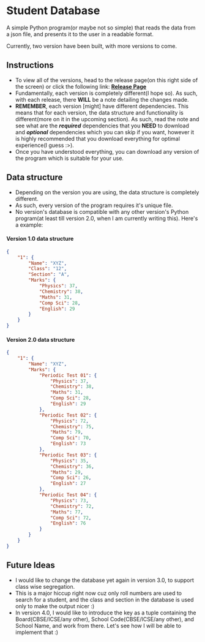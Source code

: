 # Student Database

A simple Python program(or maybe not so simple) that reads the data from a json file, and presents it to the user in a readable format.

Currently, two version have been built, with more versions to come.


## Instructions

- To view all of the versions, head to the release page(on this right side of the screen) or click the following link: [**Release Page**](https://github.com/BulkTornado/Student-Database/releases)
- Fundamentally, each version is completely different(I hope so). As such, with each release, there **WILL** be a note detailing the changes made.
- **REMEMBER**, each version [might] have different dependencies. This means that for each version, the data structure and functionality is different(more on it in the upcoming section). As such, read the note and see what are the **_required_** dependencies that you **NEED** to download and **_optional_** dependencies which you can skip if you want, however it is highly recommended that you download everything for optimal experience(I guess :>).
- Once you have understood everything, you can download any version of the program which is suitable for your use.

## Data structure

- Depending on the version you are using, the data structure is completely different.
- As such, every version of the program requires it's unique file.
- No version's database is compatible with any other version's Python program(at least till version 2.0, when I am currently writing this).
Here's a example:
#### Version 1.0 data structure
```json
{
    "1": {
        "Name": "XYZ",
        "Class": "12",
        "Section": "A",
        "Marks": {
            "Physics": 37,
            "Chemistry": 38,
            "Maths": 31,
            "Comp Sci": 28,
            "English": 29
        }
    }
}
```
#### Version 2.0 data structure
```json
{
    "1": {
        "Name": "XYZ",
        "Marks": {
            "Periodic Test 01": {
                "Physics": 37,
                "Chemistry": 38,
                "Maths": 31,
                "Comp Sci": 28,
                "English": 29
            },
            "Periodic Test 02": {
                "Physics": 72,
                "Chemistry": 75,
                "Maths": 79,
                "Comp Sci": 70,
                "English": 73
            },
            "Periodic Test 03": {
                "Physics": 35,
                "Chemistry": 36,
                "Maths": 29,
                "Comp Sci": 26,
                "English": 27
            },
            "Periodic Test 04": {
                "Physics": 73,
                "Chemistry": 72,
                "Maths": 77,
                "Comp Sci": 72,
                "English": 76
            }
        }
    }
}
```

## Future Ideas

- I would like to change the database yet again in version 3.0, to support class wise segregation.
- This is a major hiccup right now cuz only roll numbers are used to search for a student, and the class and section in the database is used only to make the output nicer :)
- In version 4.0, I would like to introduce the key as a tuple containing the Board(CBSE/ICSE/any other), School Code(CBSE/ICSE/any other), and School Name, and work from there. Let's see how I will be able to implement that :)
